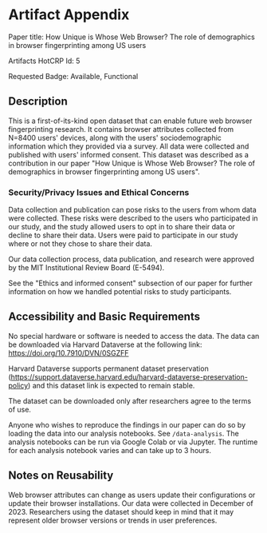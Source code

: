 # Artifact Appendix

Paper title: 
How Unique is Whose Web Browser? The role of demographics in browser fingerprinting among US users

Artifacts HotCRP Id: 5

Requested Badge: Available, Functional

## Description

This is a first-of-its-kind open dataset that can enable future web browser fingerprinting research. It contains browser attributes collected from N=8400 users' devices, along with the users' sociodemographic information which they provided via a survey. All data were collected and published with users' informed consent.
This dataset was described as a contribution in our paper "How Unique is Whose Web Browser? The role of demographics in browser fingerprinting among US users".


### Security/Privacy Issues and Ethical Concerns
Data collection and publication can pose risks to the users from whom data were collected. These risks were described to the users who participated in our study, and the study allowed users to opt in to share their data or decline to share their data. Users were paid to participate in our study where or not they chose to share their data.

Our data collection process, data publication, and research were approved by the MIT Institutional Review Board (E-5494).

See the "Ethics and informed consent" subsection of our paper for further information on how we handled potential risks to study participants.


## Accessibility and Basic Requirements

No special hardware or software is needed to access the data. 
The data can be downloaded via Harvard Dataverse at the following link: https://doi.org/10.7910/DVN/0SGZFF

Harvard Dataverse supports permanent dataset preservation (https://support.dataverse.harvard.edu/harvard-dataverse-preservation-policy) and this dataset link is expected to remain stable.

The dataset can be downloaded only after researchers agree to the terms of use.

Anyone who wishes to reproduce the findings in our paper can do so by loading the data into our analysis notebooks. 
See `/data-analysis`. 
The analysis notebooks can be run via Google Colab or via Jupyter.
The runtime for each analysis notebook varies and can take up to 3 hours.


## Notes on Reusability

Web browser attributes can change as users update their configurations or update their browser installations. Our data were collected in December of 2023. Researchers using the dataset should keep in mind that it may represent older browser versions or trends in user preferences.
